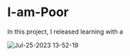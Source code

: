 # I-am-Poor
In this project, I released learning with a 

![Jul-25-2023 13-52-19](https://github.com/DanilaBolshakov1999/I-am-Poor/assets/47753945/76e04dc2-18aa-4cdc-b076-95eae04aa27c)
